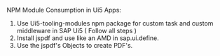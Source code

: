 NPM Module Consumption in Ui5 Apps:
1. Use Ui5-tooling-modules npm package for custom task and custom middleware in SAP Ui5 ( Follow all steps )
2. Install jspdf and use like an AMD in sap.ui.define.
3. Use the jspdf's Objects to create PDF's.
